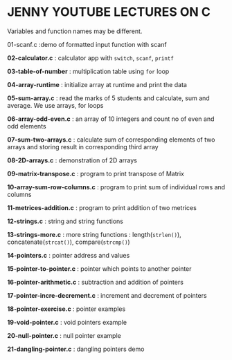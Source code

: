 # JENNY YOUTUBE LECTURES ON C

Variables and function names may be different.

01-scanf.c :demo of formatted input function with scanf

**02-calculator.c** : calculator app with `switch`, `scanf`, `printf`

**03-table-of-number** : multiplication table using `for` loop

**04-array-runtime** : initialize array at runtime and print the data

**05-sum-array.c** : read the marks of 5 students and calculate, sum and average. We use arrays, for loops

**06-array-odd-even.c** : an array of 10 integers and count no of even and odd elements

**07-sum-two-arrays.c** : calculate sum of corresponding elements of two arrays and storing result in corresponding third array

**08-2D-arrays.c** : demonstration of 2D arrays

**09-matrix-transpose.c** : program to print transpose of Matrix

**10-array-sum-row-columns.c** : program to print sum of individual rows and columns

**11-metrices-addition.c** : program to print addition of two metrices


**12-strings.c** : string and string functions

**13-strings-more.c** : more string functions : length(`strlen()`), concatenate(`strcat()`), compare(`strcmp()`) 

**14-pointers.c** : pointer address and values

**15-pointer-to-pointer.c** : pointer which points to another pointer

**16-pointer-arithmetic.c** : subtraction and addition of pointers

**17-pointer-incre-decrement.c** : increment and decrement of pointers

**18-pointer-exercise.c** : pointer examples

**19-void-pointer.c** : void pointers example

**20-null-pointer.c** : null pointer example

**21-dangling-pointer.c** : dangling pointers demo

